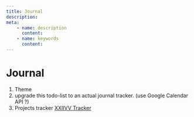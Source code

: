 ```yaml
---
title: Journal
description:
meta:
    - name: description
      content:
    - name: keywords
      content:
---
```


# Journal

1. Theme
1. upgrade this todo-list to an actual journal tracker. 
   (use Google Calendar API ?)
1. Projects tracker [XXIIVV Tracker](https://wiki.xxiivv.com/#tracker)
